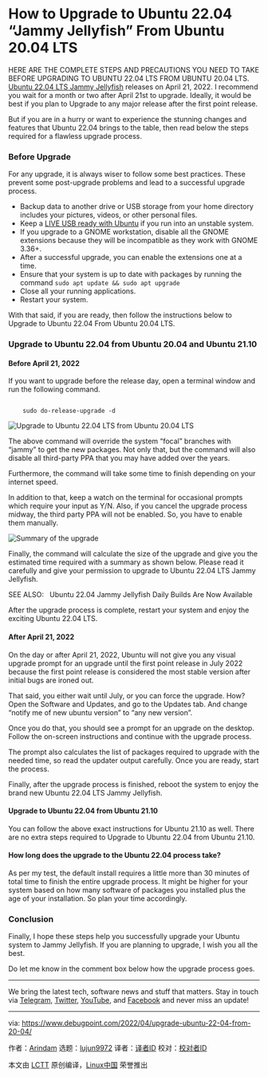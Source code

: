 [#]: subject: "How to Upgrade to Ubuntu 22.04 “Jammy Jellyfish” From Ubuntu 20.04 LTS"
[#]: via: "https://www.debugpoint.com/2022/04/upgrade-ubuntu-22-04-from-20-04/"
[#]: author: "Arindam https://www.debugpoint.com/author/admin1/"
[#]: collector: "lujun9972"
[#]: translator: " "
[#]: reviewer: " "
[#]: publisher: " "
[#]: url: " "

How to Upgrade to Ubuntu 22.04 “Jammy Jellyfish” From Ubuntu 20.04 LTS
======
HERE ARE THE COMPLETE STEPS AND PRECAUTIONS YOU NEED TO TAKE BEFORE
UPGRADING TO UBUNTU 22.04 LTS FROM UBUNTU 20.04 LTS.
[Ubuntu 22.04 LTS Jammy Jellyfish][1] releases on April 21, 2022. I recommend you wait for a month or two after April 21st to upgrade. Ideally, it would be best if you plan to Upgrade to any major release after the first point release.

But if you are in a hurry or want to experience the stunning changes and features that Ubuntu 22.04 brings to the table, then read below the steps required for a flawless upgrade process.

### Before Upgrade

For any upgrade, it is always wiser to follow some best practices. These prevent some post-upgrade problems and lead to a successful upgrade process.

  * Backup data to another drive or USB storage from your home directory includes your pictures, videos, or other personal files.
  * Keep a [LIVE USB ready with Ubuntu][2] if you run into an unstable system.
  * If you upgrade to a GNOME workstation, disable all the GNOME extensions because they will be incompatible as they work with GNOME 3.36+.
  * After a successful upgrade, you can enable the extensions one at a time.
  * Ensure that your system is up to date with packages by running the command `sudo apt update && sudo apt upgrade`
  * Close all your running applications.
  * Restart your system.



With that said, if you are ready, then follow the instructions below to Upgrade to Ubuntu 22.04 From Ubuntu 20.04 LTS.

### Upgrade to Ubuntu 22.04 from Ubuntu 20.04 and Ubuntu 21.10

#### Before April 21, 2022

If you want to upgrade before the release day, open a terminal window and run the following command.

```

    sudo do-release-upgrade -d

```

![Upgrade to Ubuntu 22.04 LTS from Ubuntu 20.04 LTS][3]

The above command will override the system “focal” branches with “jammy” to get the new packages. Not only that, but the command will also disable all third-party PPA that you may have added over the years.

Furthermore, the command will take some time to finish depending on your internet speed.

In addition to that, keep a watch on the terminal for occasional prompts which require your input as Y/N. Also, if you cancel the upgrade process midway, the third party PPA will not be enabled. So, you have to enable them manually.

![Summary of the upgrade][4]

Finally, the command will calculate the size of the upgrade and give you the estimated time required with a summary as shown below. Please read it carefully and give your permission to upgrade to Ubuntu 22.04 LTS Jammy Jellyfish.

[][5]

SEE ALSO:   Ubuntu 22.04 Jammy Jellyfish Daily Builds Are Now Available

After the upgrade process is complete, restart your system and enjoy the exciting Ubuntu 22.04 LTS.

#### After April 21, 2022

On the day or after April 21, 2022, Ubuntu will not give you any visual upgrade prompt for an upgrade until the first point release in July 2022 because the first point release is considered the most stable version after initial bugs are ironed out.

That said, you either wait until July, or you can force the upgrade. How? Open the Software and Updates, and go to the Updates tab. And change “notify me of new ubuntu version” to “any new version”.

Once you do that, you should see a prompt for an upgrade on the desktop. Follow the on-screen instructions and continue with the upgrade process.

The prompt also calculates the list of packages required to upgrade with the needed time, so read the updater output carefully. Once you are ready, start the process.

Finally, after the upgrade process is finished, reboot the system to enjoy the brand new Ubuntu 22.04 LTS Jammy Jellyfish.

#### Upgrade to Ubuntu 22.04 from Ubuntu 21.10

You can follow the above exact instructions for Ubuntu 21.10 as well. There are no extra steps required to Upgrade to Ubuntu 22.04 from Ubuntu 21.10.

#### How long does the upgrade to the Ubuntu 22.04 process take?

As per my test, the default install requires a little more than 30 minutes of total time to finish the entire upgrade process. It might be higher for your system based on how many software of packages you installed plus the age of your installation. So plan your time accordingly.

### Conclusion

Finally, I hope these steps help you successfully upgrade your Ubuntu system to Jammy Jellyfish. If you are planning to upgrade, I wish you all the best.

Do let me know in the comment box below how the upgrade process goes.

* * *

We bring the latest tech, software news and stuff that matters. Stay in touch via [Telegram][6], [Twitter][7], [YouTube][8], and [Facebook][9] and never miss an update!

--------------------------------------------------------------------------------

via: https://www.debugpoint.com/2022/04/upgrade-ubuntu-22-04-from-20-04/

作者：[Arindam][a]
选题：[lujun9972][b]
译者：[译者ID](https://github.com/译者ID)
校对：[校对者ID](https://github.com/校对者ID)

本文由 [LCTT](https://github.com/LCTT/TranslateProject) 原创编译，[Linux中国](https://linux.cn/) 荣誉推出

[a]: https://www.debugpoint.com/author/admin1/
[b]: https://github.com/lujun9972
[1]: https://releases.ubuntu.com/22.04/
[2]: https://www.debugpoint.com/2018/09/how-to-create-ubuntu-linux-os-bootable-usb-in-windows/
[3]: https://www.debugpoint.com/wp-content/uploads/2022/04/Upgrade-to-Ubuntu-22.04-LTS-from-Ubuntu-20.04-LTS-1024x540.jpg
[4]: https://www.debugpoint.com/wp-content/uploads/2022/04/Summary-of-the-upgrade-1024x581.jpg
[5]: https://www.debugpoint.com/2021/10/ubuntu-22-04-daily-builds/
[6]: https://t.me/debugpoint
[7]: https://twitter.com/DebugPoint
[8]: https://www.youtube.com/c/debugpoint?sub_confirmation=1
[9]: https://facebook.com/DebugPoint
